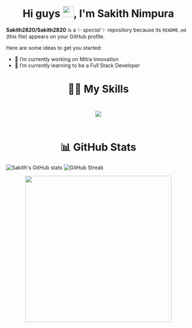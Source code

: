 

<h1 align="center">Hi guys <img src="https://media.giphy.com/media/hvRJCLFzcasrR4ia7z/giphy.gif" width="30px"/>, I'm Sakith Nimpura</h1>


**Sakith2820/Sakith2820** is a ✨ _special_ ✨ repository because its `README.md` (this file) appears on your GitHub profile.<br>

Here are some ideas to get you started:

- 🔭 I’m currently working on Mitra Innovation
- 🌱 I’m currently learning to be a Full Stack Developer

<h1 align="center"> 🤹‍♂️ My Skills</h1>

<div  style="padding:10">
  <p align="center " >
  <a href="https://skillicons.dev">
    <img src="https://skillicons.dev/icons?i=github,git,java,kotlin,html,css,react,typescript,js,bootstrap,spring,python,androidstudio,vscode,idea,figma,windows,selenium,neon" align="center" />
  </a>
</p>
</div>

<h1 align="center"> 📊 GitHub Stats </h1>

![Sakith's GitHub stats](https://github-readme-stats.vercel.app/api?username=Sakith2820&show_icons=true&theme=radical) ![GitHub Streak](https://github-readme-streak-stats.herokuapp.com/?user=Sakith2820&theme=radical)

<div align="center">
  <img src="https://github-readme-stats.vercel.app/api/top-langs/?username=Sakith2820&layout=compact&theme=radical" width="400" />
</div>




  


